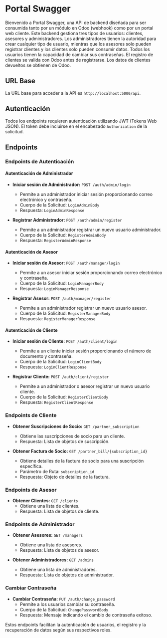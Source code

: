 # Portal Swagger

Bienvenido a Portal Swagger, una API de backend diseñada para ser consumida tanto por un módulo en Odoo (webhook) como por un portal web cliente. Este backend gestiona tres tipos de usuarios: clientes, asesores y administradores. Los administradores tienen la autoridad para crear cualquier tipo de usuario, mientras que los asesores solo pueden registrar clientes y los clientes solo pueden consumir datos. Todos los usuarios tienen la capacidad de cambiar sus contraseñas. El registro de clientes se valida con Odoo antes de registrarse. Los datos de clientes devueltos se obtienen de Odoo.

## URL Base
La URL base para acceder a la API es `http://localhost:5000/api`.

## Autenticación
Todos los endpoints requieren autenticación utilizando JWT (Tokens Web JSON). El token debe incluirse en el encabezado `Authorization` de la solicitud.

## Endpoints

### Endpoints de Autenticación

#### Autenticación de Administrador

- **Iniciar sesión de Administrador:** `POST /auth/admin/login`
  - Permite a un administrador iniciar sesión proporcionando correo electrónico y contraseña.
  - Cuerpo de la Solicitud: `LoginAdminBody`
  - Respuesta: `LoginAdminResponse`

- **Registrar Administrador:** `POST /auth/admin/register`
  - Permite a un administrador registrar un nuevo usuario administrador.
  - Cuerpo de la Solicitud: `RegisterAdminBody`
  - Respuesta: `RegisterAdminResponse`

#### Autenticación de Asesor

- **Iniciar sesión de Asesor:** `POST /auth/manager/login`
  - Permite a un asesor iniciar sesión proporcionando correo electrónico y contraseña.
  - Cuerpo de la Solicitud: `LoginManagerBody`
  - Respuesta: `LoginManagerResponse`

- **Registrar Asesor:** `POST /auth/manager/register`
  - Permite a un administrador registrar un nuevo usuario asesor.
  - Cuerpo de la Solicitud: `RegisterManagerBody`
  - Respuesta: `RegisterManagerResponse`

#### Autenticación de Cliente

- **Iniciar sesión de Cliente:** `POST /auth/client/login`
  - Permite a un cliente iniciar sesión proporcionando el número de documento y contraseña.
  - Cuerpo de la Solicitud: `LoginClientBody`
  - Respuesta: `LoginClientResponse`

- **Registrar Cliente:** `POST /auth/client/register`
  - Permite a un administrador o asesor registrar un nuevo usuario cliente.
  - Cuerpo de la Solicitud: `RegisterClientBody`
  - Respuesta: `RegisterClientResponse`

### Endpoints de Cliente

- **Obtener Suscripciones de Socio:** `GET /partner_subscription`
  - Obtiene las suscripciones de socio para un cliente.
  - Respuesta: Lista de objetos de suscripción.

- **Obtener Factura de Socio:** `GET /partner_bill/{subscription_id}`
  - Obtiene detalles de la factura de socio para una suscripción específica.
  - Parámetro de Ruta: `subscription_id`
  - Respuesta: Objeto de detalles de la factura.

### Endpoints de Asesor

- **Obtener Clientes:** `GET /clients`
  - Obtiene una lista de clientes.
  - Respuesta: Lista de objetos de cliente.

### Endpoints de Administrador

- **Obtener Asesores:** `GET /managers`
  - Obtiene una lista de asesores.
  - Respuesta: Lista de objetos de asesor.

- **Obtener Administradores:** `GET /admins`
  - Obtiene una lista de administradores.
  - Respuesta: Lista de objetos de administrador.

### Cambiar Contraseña

- **Cambiar Contraseña:** `PUT /auth/change_password`
  - Permite a los usuarios cambiar su contraseña.
  - Cuerpo de la Solicitud: `ChangePasswordBody`
  - Respuesta: Mensaje indicando el cambio de contraseña exitoso.

Estos endpoints facilitan la autenticación de usuarios, el registro y la recuperación de datos según sus respectivos roles.